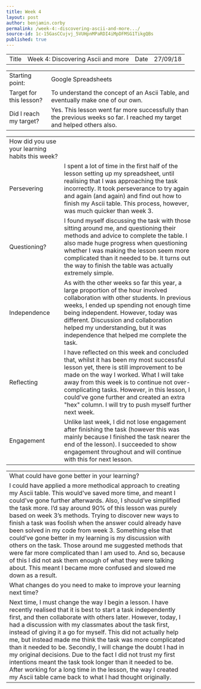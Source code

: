 ```yaml
---
title: Week 4
layout: post
author: benjamin.corby
permalink: /week-4:-discovering-ascii-and-more.../
source-id: 1c-15GasCCujvj_5VUHpnMPaRDI4iMpDFMSG1TikgQBs
published: true
---
```

<table>
  <tr>
    <td>Title</td>
    <td>Week 4: Discovering Ascii and more</td>
    <td>Date</td>
    <td>27/09/18</td>
  </tr>
</table>


<table>
  <tr>
    <td>Starting point:</td>
    <td>Google Spreadsheets</td>
  </tr>
  <tr>
    <td>Target for this lesson?</td>
    <td>To understand the concept of an Ascii Table, and eventually make one of our own.</td>
  </tr>
  <tr>
    <td>Did I reach my target? </td>
    <td>Yes. This lesson went far more successfully than the previous weeks so far. I reached my target and helped others also.</td>
  </tr>
</table>


<table>
  <tr>
    <td>How did you use your learning habits this week?</td>
    <td></td>
  </tr>
  <tr>
    <td>Persevering</td>
    <td>I spent a lot of time in the first half of the lesson setting up my spreadsheet, until realising that I was approaching the task incorrectly. It took perseverance to try again and again (and again) and find out how to finish my Ascii table. This process, however, was much quicker than week 3.</td>
  </tr>
  <tr>
    <td>Questioning?</td>
    <td>I found myself discussing the task with those sitting around me, and questioning their methods and advice to complete the table. I also made huge progress when questioning whether I was making the lesson seem more complicated than it needed to be. It turns out the way to finish the table was actually extremely simple. </td>
  </tr>
  <tr>
    <td>Independence</td>
    <td>As with the other weeks so far this year, a large proportion of the hour involved collaboration with other students. In previous weeks, I ended up spending not enough time being independent. However, today was different. Discussion and collaboration helped my understanding, but it was independence that helped me complete the task.</td>
  </tr>
  <tr>
    <td>Reflecting</td>
    <td>I have reflected on this week and concluded that, whilst it has been my most successful lesson yet, there is still improvement to be made on the way I worked. What I will take away from this week is to continue not over-complicating tasks. However, in this lesson, I could've gone further and created an extra "hex" column. I will try to push myself further next week.</td>
  </tr>
  <tr>
    <td>Engagement</td>
    <td>Unlike last week, I did not lose engagement after finishing the task (however this was mainly because I finished the task nearer the end of the lesson). I succeeded to show engagement throughout and will continue with this for next lesson.</td>
  </tr>
</table>


<table>
  <tr>
    <td>What could have gone better in your learning?</td>
    <td></td>
  </tr>
  <tr>
    <td>I could have applied a more methodical approach to creating my Ascii table. This would've saved more time, and meant I could’ve gone further afterwards. Also, I should’ve simplified the task more. I’d say around 90% of this lesson was purely based on week 3’s methods. Trying to discover new ways to finish a task was foolish when the answer could already have been solved in my code from week 3. Something else that could’ve gone better in my learning is my discussion with others on the task. Those around me suggested methods that were far more complicated than I am used to. And so, because of this I did not ask them enough of what they were talking about. This meant I became more confused and slowed me down as a result.</td>
    <td></td>
  </tr>
  <tr>
    <td>What changes do you need to make to improve your learning next time?</td>
    <td></td>
  </tr>
  <tr>
    <td>Next time, I must change the way I begin a lesson. I have recently realised that it is best to start a task independently first, and then collaborate with others later. However, today, I had a discussion with my classmates about the task first, instead of giving it a go for myself. This did not actually help me, but instead made me think the task was more complicated than it needed to be. 
Secondly, I will change the doubt I had in my original decisions. Due to the fact I did not trust my first intentions meant the task took longer than it needed to be. After working for a long time in the lesson, the way I created my Ascii table came back to what I had thought originally.</td>
    <td></td>
  </tr>
</table>


